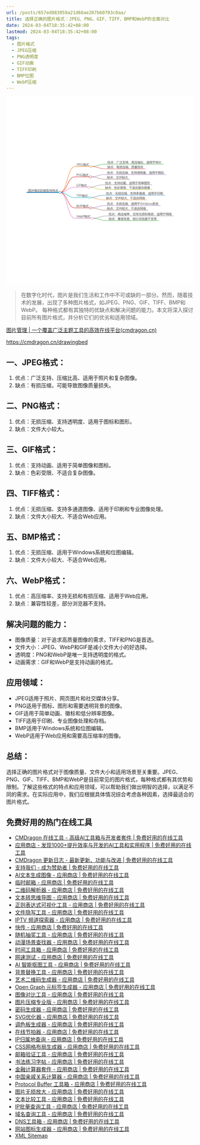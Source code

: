 ```yaml
---
url: /posts/657ed083059a21d68ae207b60703c0aa/
title: 选择正确的图片格式：JPEG、PNG、GIF、TIFF、BMP和WebP的全面对比
date: 2024-03-04T18:35:42+08:00
lastmod: 2024-03-04T18:35:42+08:00
tags:
  - 图片格式
  - JPEG压缩
  - PNG透明度
  - GIF动画
  - TIFF印刷
  - BMP位图
  - WebP压缩
---
```



<img src="/images/2024_03_04 18_37_29.png" title="2024_03_04 18_37_29.png" alt="2024_03_04 18_37_29.png"/>


> 在数字化时代，图片是我们生活和工作中不可或缺的一部分。然而，随着技术的发展，出现了多种图片格式，如JPEG、PNG、GIF、TIFF、BMP和WebP。
> 每种格式都有其独特的优缺点和解决问题的能力。本文将深入探讨目前所有图片格式，并分析它们的优劣和适用领域。

[图片管理 | 一个覆盖广泛主题工具的高效在线平台(cmdragon.cn)](https://cmdragon.cn/drawingbed)

https://cmdragon.cn/drawingbed

## 一、JPEG格式：

1. 优点：广泛支持、压缩比高、适用于照片和复杂图像。
2. 缺点：有损压缩，可能导致图像质量损失。

## 二、PNG格式：

1. 优点：无损压缩、支持透明度、适用于图标和图形。
2. 缺点：文件大小较大。

## 三、GIF格式：

1. 优点：支持动画、适用于简单图像和图标。
2. 缺点：色彩受限、不适合复杂图像。

## 四、TIFF格式：

1. 优点：无损压缩、支持多通道图像、适用于印刷和专业图像处理。
2. 缺点：文件大小较大、不适合Web应用。

## 五、BMP格式：

1. 优点：无损压缩、适用于Windows系统和位图编辑。
2. 缺点：文件大小较大、不适合Web应用。

## 六、WebP格式：

1. 优点：高压缩率、支持无损和有损压缩、适用于Web应用。
2. 缺点：兼容性较差，部分浏览器不支持。

## 解决问题的能力：

- 图像质量：对于追求高质量图像的需求，TIFF和PNG是首选。
- 文件大小：JPEG、WebP和GIF是减小文件大小的好选择。
- 透明度：PNG和WebP是唯一支持透明度的格式。
- 动画需求：GIF和WebP是支持动画的格式。

## 应用领域：

- JPEG适用于照片、网页图片和社交媒体分享。
- PNG适用于图标、图形和需要透明背景的图像。
- GIF适用于简单动画、徽标和低分辨率图像。
- TIFF适用于印刷、专业图像处理和存档。
- BMP适用于Windows系统和位图编辑。
- WebP适用于Web应用和需要高压缩率的图像。

## 总结：

选择正确的图片格式对于图像质量、文件大小和适用场景至关重要。JPEG、PNG、GIF、TIFF、BMP和WebP是目前常见的图片格式，每种格式都有其优势和限制。了解这些格式的特点和应用领域，可以帮助我们做出明智的选择，以满足不同的需求。在实际应用中，我们应根据具体情况综合考虑各种因素，选择最适合的图片格式。

## 免费好用的热门在线工具

- [CMDragon 在线工具 - 高级AI工具箱与开发者套件 | 免费好用的在线工具](https://tools.cmdragon.cn/zh)
- [应用商店 - 发现1000+提升效率与开发的AI工具和实用程序 | 免费好用的在线工具](https://tools.cmdragon.cn/zh/apps?category=trending)
- [CMDragon 更新日志 - 最新更新、功能与改进 | 免费好用的在线工具](https://tools.cmdragon.cn/zh/changelog)
- [支持我们 - 成为赞助者 | 免费好用的在线工具](https://tools.cmdragon.cn/zh/sponsor)
- [AI文本生成图像 - 应用商店 | 免费好用的在线工具](https://tools.cmdragon.cn/zh/apps/text-to-image-ai)
- [临时邮箱 - 应用商店 | 免费好用的在线工具](https://tools.cmdragon.cn/zh/apps/temp-email)
- [二维码解析器 - 应用商店 | 免费好用的在线工具](https://tools.cmdragon.cn/zh/apps/qrcode-parser)
- [文本转思维导图 - 应用商店 | 免费好用的在线工具](https://tools.cmdragon.cn/zh/apps/text-to-mindmap)
- [正则表达式可视化工具 - 应用商店 | 免费好用的在线工具](https://tools.cmdragon.cn/zh/apps/regex-visualizer)
- [文件隐写工具 - 应用商店 | 免费好用的在线工具](https://tools.cmdragon.cn/zh/apps/steganography-tool)
- [IPTV 频道探索器 - 应用商店 | 免费好用的在线工具](https://tools.cmdragon.cn/zh/apps/iptv-explorer)
- [快传 - 应用商店 | 免费好用的在线工具](https://tools.cmdragon.cn/zh/apps/snapdrop)
- [随机抽奖工具 - 应用商店 | 免费好用的在线工具](https://tools.cmdragon.cn/zh/apps/lucky-draw)
- [动漫场景查找器 - 应用商店 | 免费好用的在线工具](https://tools.cmdragon.cn/zh/apps/anime-scene-finder)
- [时间工具箱 - 应用商店 | 免费好用的在线工具](https://tools.cmdragon.cn/zh/apps/time-toolkit)
- [网速测试 - 应用商店 | 免费好用的在线工具](https://tools.cmdragon.cn/zh/apps/speed-test)
- [AI 智能抠图工具 - 应用商店 | 免费好用的在线工具](https://tools.cmdragon.cn/zh/apps/background-remover)
- [背景替换工具 - 应用商店 | 免费好用的在线工具](https://tools.cmdragon.cn/zh/apps/background-replacer)
- [艺术二维码生成器 - 应用商店 | 免费好用的在线工具](https://tools.cmdragon.cn/zh/apps/artistic-qrcode)
- [Open Graph 元标签生成器 - 应用商店 | 免费好用的在线工具](https://tools.cmdragon.cn/zh/apps/open-graph-generator)
- [图像对比工具 - 应用商店 | 免费好用的在线工具](https://tools.cmdragon.cn/zh/apps/image-comparison)
- [图片压缩专业版 - 应用商店 | 免费好用的在线工具](https://tools.cmdragon.cn/zh/apps/image-compressor)
- [密码生成器 - 应用商店 | 免费好用的在线工具](https://tools.cmdragon.cn/zh/apps/password-generator)
- [SVG优化器 - 应用商店 | 免费好用的在线工具](https://tools.cmdragon.cn/zh/apps/svg-optimizer)
- [调色板生成器 - 应用商店 | 免费好用的在线工具](https://tools.cmdragon.cn/zh/apps/color-palette)
- [在线节拍器 - 应用商店 | 免费好用的在线工具](https://tools.cmdragon.cn/zh/apps/online-metronome)
- [IP归属地查询 - 应用商店 | 免费好用的在线工具](https://tools.cmdragon.cn/zh/apps/ip-geolocation)
- [CSS网格布局生成器 - 应用商店 | 免费好用的在线工具](https://tools.cmdragon.cn/zh/apps/css-grid-layout)
- [邮箱验证工具 - 应用商店 | 免费好用的在线工具](https://tools.cmdragon.cn/zh/apps/email-validator)
- [书法练习字帖 - 应用商店 | 免费好用的在线工具](https://tools.cmdragon.cn/zh/apps/calligraphy-practice)
- [金融计算器套件 - 应用商店 | 免费好用的在线工具](https://tools.cmdragon.cn/zh/apps/finance-calculator-suite)
- [中国亲戚关系计算器 - 应用商店 | 免费好用的在线工具](https://tools.cmdragon.cn/zh/apps/chinese-kinship-calculator)
- [Protocol Buffer 工具箱 - 应用商店 | 免费好用的在线工具](https://tools.cmdragon.cn/zh/apps/protobuf-toolkit)
- [图片无损放大 - 应用商店 | 免费好用的在线工具](https://tools.cmdragon.cn/zh/apps/image-upscaler)
- [文本比较工具 - 应用商店 | 免费好用的在线工具](https://tools.cmdragon.cn/zh/apps/text-compare)
- [IP批量查询工具 - 应用商店 | 免费好用的在线工具](https://tools.cmdragon.cn/zh/apps/ip-batch-lookup)
- [域名查询工具 - 应用商店 | 免费好用的在线工具](https://tools.cmdragon.cn/zh/apps/domain-finder)
- [DNS工具箱 - 应用商店 | 免费好用的在线工具](https://tools.cmdragon.cn/zh/apps/dns-toolkit)
- [网站图标生成器 - 应用商店 | 免费好用的在线工具](https://tools.cmdragon.cn/zh/apps/favicon-generator)
- [XML Sitemap](https://tools.cmdragon.cn/sitemap_index.xml)
